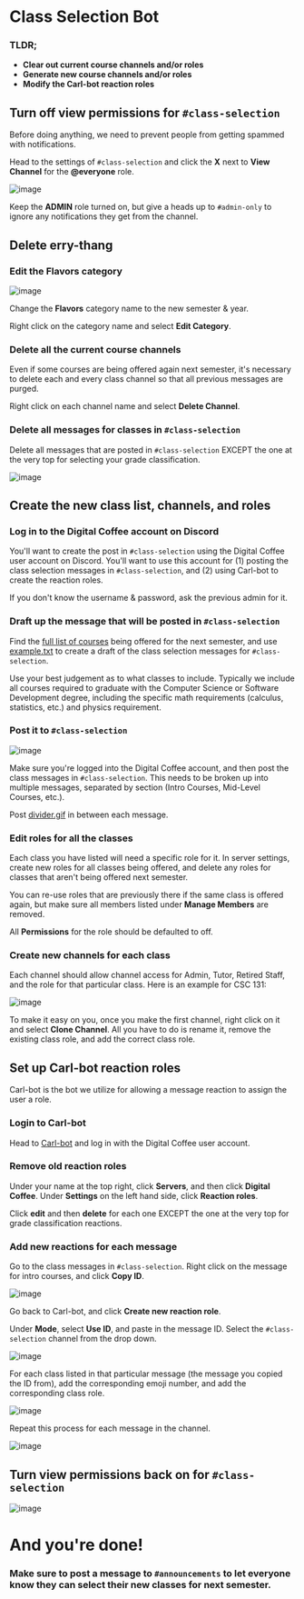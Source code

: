 # Class Selection Bot

### TLDR;
- **Clear out current course channels and/or roles**
- **Generate new course channels and/or roles**
- **Modify the Carl-bot reaction roles**


## Turn off view permissions for `#class-selection`

Before doing anything, we need to prevent people from getting spammed with notifications. 

Head to the settings of `#class-selection` and click the **X** next to **View Channel** for the **@everyone** role. 

![image](https://user-images.githubusercontent.com/59751268/146475587-3baff22c-9e4d-4b16-a012-4b7b43201464.png)

Keep the **ADMIN** role turned on, but give a heads up to `#admin-only` to ignore any notifications they get from the channel. 


## Delete erry-thang


### Edit the Flavors category

![image](https://user-images.githubusercontent.com/59751268/146481338-97d67b90-bd08-4744-9dc2-df79d05981ab.png)


Change the **Flavors** category name to the new semester & year. 

Right click on the category name and select **Edit Category**.

### Delete all the current course channels

Even if some courses are being offered again next semester, it's necessary to delete each and every class channel so that all previous messages are purged. 

Right click on each channel name and select **Delete Channel**.

### Delete all messages for classes in `#class-selection`

Delete all messages that are posted in `#class-selection` EXCEPT the one at the very top for selecting your grade classification.

![image](https://user-images.githubusercontent.com/59751268/146481596-d62cdde2-8413-43be-b9a6-3b6a3c48af82.png)


## Create the new class list, channels, and roles

### Log in to the Digital Coffee account on Discord

You'll want to create the post in `#class-selection` using the Digital Coffee user account on Discord. You'll want to use this account for (1) posting the class selection messages in `#class-selection`, and (2) using Carl-bot to create the reaction roles.   

If you don't know the username & password, ask the previous admin for it.


### Draft up the message that will be posted in `#class-selection`

Find the [full list of courses](https://prodssb.missouristate.edu/prod/bwckschd.p_disp_dyn_sched) being offered for the next semester, and use [example.txt](https://github.com/alyaherron/digitalcoffee/blob/main/example.txt) to create a draft of the class selection messages for `#class-selection`. 

Use your best judgement as to what classes to include. Typically we include all courses required to graduate with the Computer Science or Software Development degree, including the specific math requirements (calculus, statistics, etc.) and physics requirement.


### Post it to `#class-selection`

![image](https://user-images.githubusercontent.com/59751268/147021940-520b6117-83cd-462e-9b39-96f8abe7e476.png)

Make sure you're logged into the Digital Coffee account, and then post the class messages in `#class-selection`. This needs to be broken up into multiple messages, separated by section (Intro Courses, Mid-Level Courses, etc.). 

Post [divider.gif](https://github.com/alyaherron/digitalcoffee/blob/main/divider.gif) in between each message.

### Edit roles for all the classes

Each class you have listed will need a specific role for it. In server settings, create new roles for all classes being offered, and delete any roles for classes that aren't being offered next semester. 

You can re-use roles that are previously there if the same class is offered again, but make sure all members listed under **Manage Members** are removed. 

All **Permissions** for the role should be defaulted to off. 

### Create new channels for each class

Each channel should allow channel access for Admin, Tutor, Retired Staff, and the role for that particular class. Here is an example for CSC 131:

![image](https://user-images.githubusercontent.com/59751268/146460750-d62d08e2-dd57-4bd5-a86a-0ff739786e38.png)

To make it easy on you, once you make the first channel, right click on it and select **Clone Channel**. All you have to do is rename it, remove the existing class role, and add the correct class role. 


## Set up Carl-bot reaction roles

Carl-bot is the bot we utilize for allowing a message reaction to assign the user a role. 

### Login to Carl-bot

Head to [Carl-bot](https://carl.gg/) and log in with the Digital Coffee user account.

### Remove old reaction roles

Under your name at the top right, click **Servers**, and then click **Digital Coffee**. Under **Settings** on the left hand side, click **Reaction roles**.

Click **edit** and then **delete** for each one EXCEPT the one at the very top for grade classification reactions.

### Add new reactions for each message

Go to the class messages in `#class-selection`. Right click on the message for intro courses, and click **Copy ID**.

![image](https://user-images.githubusercontent.com/59751268/146459364-919a5698-2e2e-48d8-a8c3-567533cf7dbb.png)


Go back to Carl-bot, and click **Create new reaction role**. 

Under **Mode**, select **Use ID**, and paste in the message ID. Select the `#class-selection` channel from the drop down.

![image](https://user-images.githubusercontent.com/59751268/146459585-8a0e48ac-2ffd-476c-b47e-c4d09f8c520d.png)

For each class listed in that particular message (the message you copied the ID from), add the corresponding emoji number, and add the corresponding class role.

![image](https://user-images.githubusercontent.com/59751268/146460251-15b78094-3ed5-4cb0-bfae-c48d79e10d05.png)

Repeat this process for each message in the channel.

![image](https://user-images.githubusercontent.com/59751268/146460419-c8471275-b1da-478b-8623-a5243b61f39d.png)



## Turn view permissions back on for `#class-selection`

![image](https://user-images.githubusercontent.com/59751268/146476561-c960481f-d024-4874-9de4-7a15ea890968.png)


# And you're done!

### Make sure to post a message to `#announcements` to let everyone know they can select their new classes for next semester.

